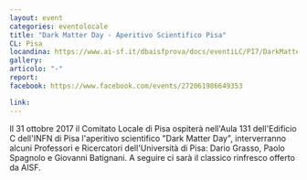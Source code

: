 ```yaml
---
layout: event
categories: eventolocale
title: "Dark Matter Day - Aperitivo Scientifico Pisa"
CL: Pisa
locandina: https://www.ai-sf.it/dbaisfprova/docs/eventiLC/PI7/DarkMatterDay_PISA.pdf
gallery:
articolo: "-"
report:
facebook: https://www.facebook.com/events/272061986649353

link:
---
```


Il 31 ottobre 2017 il Comitato Locale di Pisa ospiterà nell'Aula 131 dell'Edificio C dell'INFN di Pisa l'aperitivo scientifico "Dark Matter Day", interverranno alcuni Professori e Ricercatori dell'Università di Pisa: Dario Grasso, Paolo Spagnolo e Giovanni Batignani. A seguire ci sarà il classico rinfresco offerto da AISF.
